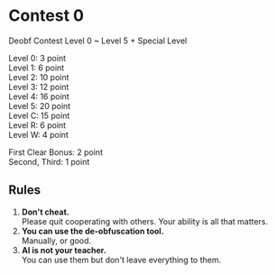 # Contest 0
Deobf Contest Level 0 ~ Level 5 + Special Level

Level 0: 3 point  
Level 1: 6 point  
Level 2: 10 point  
Level 3: 12 point  
Level 4: 16 point  
Level 5: 20 point  
Level C: 15 point  
Level R: 6 point  
Level W: 4 point  

First Clear Bonus: 2 point  
Second, Third: 1 point

## Rules
1. **Don't cheat.**  
   Please quit cooperating with others. 
   Your ability is all that matters.
2. **You can use the de-obfuscation tool.**  
   Manually, or good.
3. **AI is not your teacher.**  
   You can use them but don't leave everything to them.
